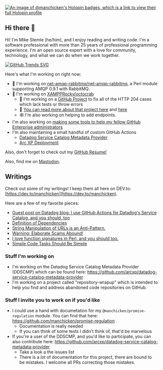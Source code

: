 [![An image of @manchicken's Holopin badges, which is a link to view their full Holopin profile](https://holopin.me/manchicken)](https://holopin.io/@manchicken)

## Hi there 👋

Hi! I'm Mike Stemle (he/him), and I enjoy reading and writing code. I'm a software professional with more than 25 years of professional programming experience. I'm an open source expert with a love for community, technology, and what we can do when we work together.

[![GitHub Trends SVG](https://api.githubtrends.io/user/svg/manchicken/repos?time_range=one_year&theme=synthwaves)](https://githubtrends.io)

Here's what I'm working on right now:

- 🐫 I'm working on [net-amqp-rabbitmq/net-amqp-rabbitmq](https://github.com/net-amqp-rabbitmq/net-amqp-rabbitmq), a Perl module supporting AMQP 0.9.1 with RabbitMQ.
- 🦀 I'm working on [XAMPPRocky/octocrab](https://github.com/XAMPPRocky/octocrab)
  - 🧮 I'm working on a [GitHub Project](https://github.com/users/manchicken/projects/4) to fix all of the HTTP 204 cases which lack tests or throw errors
  - 📰 [You can read more about that project here](https://dev.to/manchicken/tackling-a-large-volume-of-simple-problems-in-an-open-source-project-5fn3) and [here](https://dev.to/manchicken/update-tackling-a-large-volume-of-simple-problems-in-an-open-source-project-306c)
  - 🕸️ I'm also working on helping to add endpoints.
- I'm also working on [making some tools to help my fellow GitHub Enterprise administrators](https://github.com/manchicken/gh-enterprise-tools/)
- I'm also maintaining a small handful of custom GitHub Actions
  - [Datadog Service Catalog Metadata Provider](https://github.com/arcxp/datadog-service-catalog-metadata-provider)
  - [Arc XP Deployment](https://github.com/arcxp/datadog-service-catalog-metadata-provider)

Also, don't forget to check out my [GitHub Resume!](https://resume.github.io/?manchicken)

Also, find me on <a rel="me" href="https://hachyderm.io/@manchicken">Mastodon</a>.

## Writings

Check out some of my writings! I keep them all here on DEV.to: [https://dev.to/manchicken](https://dev.to/manchicken).

Here are a few of my favorite pieces:

- [Guest post on Datadog blog: I use GitHub Ac­tions for Data­dog's Service Catalog, and you should, too](https://www.datadoghq.com/blog/github-actions-service-catalog/)
- [Definition of Dependencies](https://dev.to/manchicken/definition-of-dependencies-5462)
- [String Manipulation of URLs is an Anti-Pattern.](https://dev.to/manchicken/string-manipulation-of-urls-is-an-anti-pattern-53mg)
- [Warning: Elaborate Scams Abound!](https://dev.to/manchicken/warning-elaborate-scams-abound-4ngn)
- [I love function signatures in Perl, and you should too.](https://dev.to/manchicken/i-love-function-signatures-in-perl-and-you-should-too-1can)
- [Simple Code Tasks Should Be Simple](https://dev.to/manchicken/simple-code-tasks-should-be-simple-11c2)

### Stuff I'm working on

- I'm working on the Datadog Service Catalog Metadata Provider (DDSCMP) which can be found here: https://github.com/arcxp/datadog-service-catalog-metadata-provider
- I'm working on a project called "repository-wrapup" which is intended to help you find and address abandoned code repositories on GitHub.

### Stuff I invite you to work on if you'd like

- I could use a hand with documetation for my `@manchicken/promise-regulation` module. You can find that here: https://github.com/manchicken/promise-regulation
  - Documentation is really needed
  - If you can think of some tests I didn't think of, that'd be marvelous
- If you're a user of the DDSCMP, and you'd like to participate, you can also contribute here: https://github.com/arcxp/datadog-service-catalog-metadata-provider
  - Take a look a the issues list
  - There is a _lot_ of documentation for this project, there are bound to be mistakes. I welcome all PRs correcting those mistakes.
